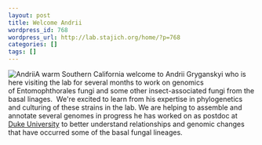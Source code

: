 ```yaml
---
layout: post
title: Welcome Andrii
wordpress_id: 768
wordpress_url: http://lab.stajich.org/home/?p=768
categories: []
tags: []
---
```

![](http://www.biology.duke.edu/fungi/mycolab/personnel/grygansky.jpg "Andrii")A warm Southern California welcome to Andrii Gryganskyi who is here visiting the lab for several months to work on genomics of Entomophthorales fungi and some other insect-associated fungi from the basal linages.  We're excited to learn from his expertise in phylogenetics and culturing of these strains in the lab. We are helping to assemble and annotate several genomes in progress he has worked on as postdoc at [Duke University](http://www.biology.duke.edu/fungi/mycolab/) to better understand relationships and genomic changes that have occurred some of the basal fungal lineages.
